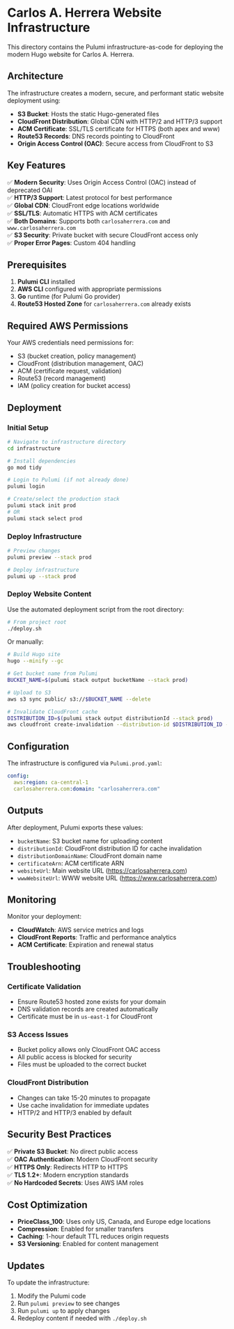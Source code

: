 # Carlos A. Herrera Website Infrastructure

This directory contains the Pulumi infrastructure-as-code for deploying the modern Hugo website for Carlos A. Herrera.

## Architecture

The infrastructure creates a modern, secure, and performant static website deployment using:

- **S3 Bucket**: Hosts the static Hugo-generated files
- **CloudFront Distribution**: Global CDN with HTTP/2 and HTTP/3 support
- **ACM Certificate**: SSL/TLS certificate for HTTPS (both apex and www)
- **Route53 Records**: DNS records pointing to CloudFront
- **Origin Access Control (OAC)**: Secure access from CloudFront to S3

## Key Features

✅ **Modern Security**: Uses Origin Access Control (OAC) instead of deprecated OAI  
✅ **HTTP/3 Support**: Latest protocol for best performance  
✅ **Global CDN**: CloudFront edge locations worldwide  
✅ **SSL/TLS**: Automatic HTTPS with ACM certificates  
✅ **Both Domains**: Supports both `carlosaherrera.com` and `www.carlosaherrera.com`  
✅ **S3 Security**: Private bucket with secure CloudFront access only  
✅ **Proper Error Pages**: Custom 404 handling  

## Prerequisites

1. **Pulumi CLI** installed
2. **AWS CLI** configured with appropriate permissions
3. **Go** runtime (for Pulumi Go provider)
4. **Route53 Hosted Zone** for `carlosaherrera.com` already exists

## Required AWS Permissions

Your AWS credentials need permissions for:
- S3 (bucket creation, policy management)
- CloudFront (distribution management, OAC)
- ACM (certificate request, validation)
- Route53 (record management)
- IAM (policy creation for bucket access)

## Deployment

### Initial Setup

```bash
# Navigate to infrastructure directory
cd infrastructure

# Install dependencies
go mod tidy

# Login to Pulumi (if not already done)
pulumi login

# Create/select the production stack
pulumi stack init prod
# OR
pulumi stack select prod
```

### Deploy Infrastructure

```bash
# Preview changes
pulumi preview --stack prod

# Deploy infrastructure
pulumi up --stack prod
```

### Deploy Website Content

Use the automated deployment script from the root directory:

```bash
# From project root
./deploy.sh
```

Or manually:

```bash
# Build Hugo site
hugo --minify --gc

# Get bucket name from Pulumi
BUCKET_NAME=$(pulumi stack output bucketName --stack prod)

# Upload to S3
aws s3 sync public/ s3://$BUCKET_NAME --delete

# Invalidate CloudFront cache
DISTRIBUTION_ID=$(pulumi stack output distributionId --stack prod)
aws cloudfront create-invalidation --distribution-id $DISTRIBUTION_ID --paths "/*"
```

## Configuration

The infrastructure is configured via `Pulumi.prod.yaml`:

```yaml
config:
  aws:region: ca-central-1
  carlosaherrera.com:domain: "carlosaherrera.com"
```

## Outputs

After deployment, Pulumi exports these values:

- `bucketName`: S3 bucket name for uploading content
- `distributionId`: CloudFront distribution ID for cache invalidation
- `distributionDomainName`: CloudFront domain name
- `certificateArn`: ACM certificate ARN
- `websiteUrl`: Main website URL (https://carlosaherrera.com)
- `wwwWebsiteUrl`: WWW website URL (https://www.carlosaherrera.com)

## Monitoring

Monitor your deployment:

- **CloudWatch**: AWS service metrics and logs
- **CloudFront Reports**: Traffic and performance analytics
- **ACM Certificate**: Expiration and renewal status

## Troubleshooting

### Certificate Validation
- Ensure Route53 hosted zone exists for your domain
- DNS validation records are created automatically
- Certificate must be in `us-east-1` for CloudFront

### S3 Access Issues
- Bucket policy allows only CloudFront OAC access
- All public access is blocked for security
- Files must be uploaded to the correct bucket

### CloudFront Distribution
- Changes can take 15-20 minutes to propagate
- Use cache invalidation for immediate updates
- HTTP/2 and HTTP/3 enabled by default

## Security Best Practices

✅ **Private S3 Bucket**: No direct public access  
✅ **OAC Authentication**: Modern CloudFront security  
✅ **HTTPS Only**: Redirects HTTP to HTTPS  
✅ **TLS 1.2+**: Modern encryption standards  
✅ **No Hardcoded Secrets**: Uses AWS IAM roles  

## Cost Optimization

- **PriceClass_100**: Uses only US, Canada, and Europe edge locations
- **Compression**: Enabled for smaller transfers  
- **Caching**: 1-hour default TTL reduces origin requests
- **S3 Versioning**: Enabled for content management

## Updates

To update the infrastructure:

1. Modify the Pulumi code
2. Run `pulumi preview` to see changes
3. Run `pulumi up` to apply changes
4. Redeploy content if needed with `./deploy.sh`